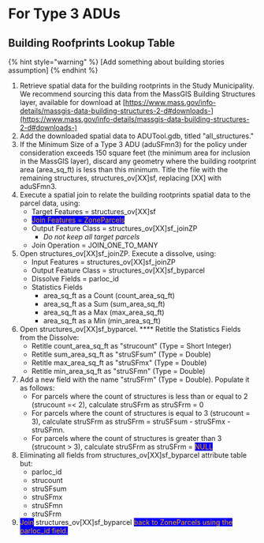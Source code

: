 # For Type 3 ADUs

## Building Roofprints Lookup Table

{% hint style="warning" %}
\[Add something about building stories assumption]
{% endhint %}

1. Retrieve spatial data for the building rootprints in the Study Municipality. We recommend sourcing this data from the MassGIS Building Structures layer, available for download at [https://www.mass.gov/info-details/massgis-data-building-structures-2-d#downloads-](https://www.mass.gov/info-details/massgis-data-building-structures-2-d#downloads-)
2. Add the downloaded spatial data to ADUTool.gdb, titled "all\_structures."
3. If the Minimum Size of a Type 3 ADU (aduSFmn3) for the policy under consideration exceeds 150 square feet (the minimum area for inclusion in the MassGIS layer), discard any geometry where the building rootprint area (area\_sq\_ft) is less than this minimum. Title the file with the remaining structures, structures\_ov\[XX]sf, replacing \[XX] with aduSFmn3.
4. Execute a spatial join to relate the building rootprints spatial data to the parcel data, using:
   * Target Features = structures\_ov\[XX]sf
   * <mark style="color:orange;background-color:blue;">Join Features = ZoneParcels</mark>
   * Output Feature Class = structures\_ov\[XX]sf\_joinZP
     * _Do not keep all target parcels_
   * Join Operation = JOIN\_ONE\_TO\_MANY
5. Open structures\_ov\[XX]sf\_joinZP. Execute a dissolve, using:
   * Input Features = structures\_ov\[XX]sf\_joinZP
   * Output Feature Class = structures\_ov\[XX]sf\_byparcel
   * Dissolve Fields = parloc\_id
   * Statistics Fields
     * area\_sq\_ft as a Count (count\_area\_sq\_ft)
     * area\_sq\_ft as a Sum (sum\_area\_sq\_ft)
     * area\_sq\_ft as a Max (max\_area\_sq\_ft)
     * area\_sq\_ft as a Min (min\_area\_sq\_ft)
6. Open structures\_ov\[XX]sf\_byparcel. **** Retitle the Statistics Fields from the Dissolve:
   * Retitle count\_area\_sq\_ft as "strucount" (Type = Short Integer)
   * Retitle sum\_area\_sq\_ft as "struSFsum" (Type = Double)
   * Retitle max\_area\_sq\_ft as "struSFmx" (Type = Double)
   * Retitle min\_area\_sq\_ft as "struSFmn" (Type = Double)
7. Add a new field with the name "struSFrm" (Type = Double). Populate it as follows:
   * For parcels where the count of structures is less than or equal to 2 (strucount =< 2), calculate struSFrm as struSFrm = 0
   * For parcels where the count of structures is equal to 3 (strucount = 3), calculate struSFrm as struSFrm = struSFsum - struSFmx - struSFmn.
   * For parcels where the count of structures is greater than 3 (strucount > 3), calculate struSFrm as struSFrm = <mark style="color:orange;background-color:blue;">NULL</mark>
8. Eliminating all fields from structures\_ov\[XX]sf\_byparcel attribute table but:
   * parloc\_id
   * strucount
   * struSFsum
   * struSFmx
   * struSFmn
   * struSFrm
9. <mark style="color:orange;background-color:blue;">Join</mark> structures\_ov\[XX]sf\_byparcel <mark style="color:orange;background-color:blue;">back to ZoneParcels using the parloc\_id field.</mark>
